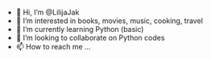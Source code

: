 - 👋 Hi, I’m @LilijaJak
- 👀 I’m interested in books, movies, music, cooking, travel
- 🌱 I’m currently learning Python (basic)
- 💞️ I’m looking to collaborate on Python codes
- 📫 How to reach me ...

<!---
LilijaJak/LilijaJak is a ✨ special ✨ repository because its `README.md` (this file) appears on your GitHub profile.
You can click the Preview link to take a look at your changes.
--->
